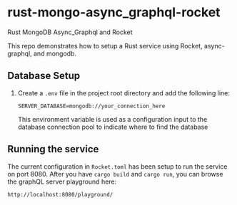 # rust-mongo-async_graphql-rocket
Rust MongoDB Async_Graphql and Rocket

This repo demonstrates how to setup a Rust service using Rocket, async-graphql, and mongodb. 

## Database Setup

1.  Create a `.env` file in the project root directory and add the following line:

    ```SERVER_DATABASE=mongodb://your_connection_here```

    This environment variable is used as a configuration input to the database connection pool to indicate where to find the database

## Running the service

The current configuration in `Rocket.toml` has been setup to run the service on port 8080. After you have `cargo build` and `cargo run`, you can browse the graphQL server playground here:

```
http://localhost:8080/playground/
```
